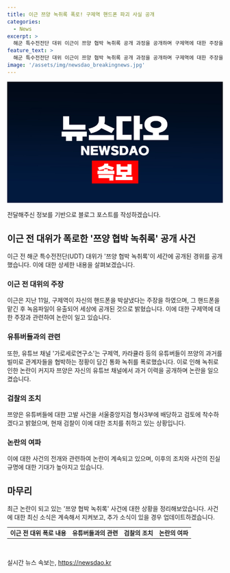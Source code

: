 ```yaml
---
title: 이근 쯔양 녹취록 폭로! 구제역 핸드폰 파괴 사실 공개
categories:
  - News
excerpt: >
  해군 특수전전단 대위 이근이 쯔양 협박 녹취록 공개 과정을 공개하며 구제역에 대한 주장을 밝혔다. 그는 구제역의 휴대폰을 파손시킨 후 녹음파일이 유출됐다고 주장하고, 쯔양을 응원하며 구제역과의 갈등을 언급했다. 이에 대한 유튜버 관련 녹취록 유출로 논란이 일면서 쯔양은 자신의 과거를 고백하며 검찰의 조사를 요청했다. 관련된 고발 사건은 검토 중이다.
feature_text: >
  해군 특수전전단 대위 이근이 쯔양 협박 녹취록 공개 과정을 공개하며 구제역에 대한 주장을 밝혔다. 그는 구제역의 휴대폰을 파손시킨 후 녹음파일이 유출됐다고 주장하고, 쯔양을 응원하며 구제역과의 갈등을 언급했다. 이에 대한 유튜버 관련 녹취록 유출로 논란이 일면서 쯔양은 자신의 과거를 고백하며 검찰의 조사를 요청했다. 관련된 고발 사건은 검토 중이다.
image: '/assets/img/newsdao_breakingnews.jpg'
---
```


<p><img src="/assets/img/newsdao_breakingnews.jpg" alt="firstkoreanews 속보" /></p>

<p>전달해주신 정보를 기반으로 블로그 포스트를 작성하겠습니다.</p>

<h2 data-ke-size="size26">이근 전 대위가 폭로한 '쯔양 협박 녹취록' 공개 사건</h2>

<p data-ke-size="size16">이근 전 해군 특수전전단(UDT) 대위가 '쯔양 협박 녹취록'이 세간에 공개된 경위를 공개했습니다. 이에 대한 상세한 내용을 살펴보겠습니다.</p>

<h3>이근 전 대위의 주장</h3>

<p data-ke-size="size16">이근은 지난 11일, 구제역이 자신의 핸드폰을 박살냈다는 주장을 하였으며, 그 핸드폰을 맡긴 후 녹음파일이 유출되어 세상에 공개된 것으로 밝혔습니다. 이에 대한 구제역에 대한 주장과 관련하여 논란이 일고 있습니다.</p>

<h3>유튜버들과의 관련</h3>

<p data-ke-size="size16">또한, 유튜브 채널 '가로세로연구소'는 구제역, 카라큘라 등의 유튜버들이 쯔양의 과거를 빌미로 관계자들을 협박하는 정황이 담긴 통화 녹취를 폭로했습니다. 이로 인해 녹취로 인한 논란이 커지자 쯔양은 자신의 유튜브 채널에서 과거 이력을 공개하며 논란을 일으켰습니다.</p>

<h3>검찰의 조치</h3>

<p data-ke-size="size16">쯔양은 유튜버들에 대한 고발 사건을 서울중앙지검 형사3부에 배당하고 검토에 착수하겠다고 밝혔으며, 현재 검찰이 이에 대한 조치를 취하고 있는 상황입니다.</p>

<h3>논란의 여파</h3>

<p data-ke-size="size16">이에 대한 사건의 전개와 관련하여 논란이 계속되고 있으며, 이후의 조치와 사건의 진실규명에 대한 기대가 높아지고 있습니다.</p>

<h2 data-ke-size="size26">마무리</h2>

<p data-ke-size="size16">최근 논란이 되고 있는 '쯔양 협박 녹취록' 사건에 대한 상황을 정리해보았습니다. 사건에 대한 최신 소식은 계속해서 지켜보고, 추가 소식이 있을 경우 업데이트하겠습니다.</p>

<table>
  <tbody>
    <tr>
      <td style="text-align: center; height: 17px;"><b>이근 전 대위 폭로 내용</b></td>
      <td style="text-align: center; height: 17px;"><b>유튜버들과의 관련</b></span></td>
      <td style="text-align: center; height: 17px;"><b>검찰의 조치</b></td>
      <td style="text-align: center; height: 17px;"><b>논란의 여파</b></td>
    </tr>
  </tbody>
</table>

<p data-ke-size="size16">&nbsp;</p>
실시간 뉴스 속보는, <a href="https://newsdao.kr" rel="dofollow">https://newsdao.kr</a>


